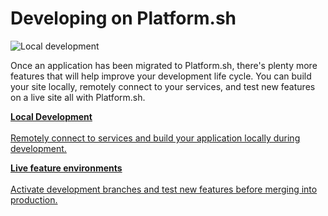 # Developing on Platform.sh

![Local development](/images/pretty/home-services.png)

Once an application has been migrated to Platform.sh, there's plenty more features that will help improve your development life cycle. You can build your site locally, remotely connect to your services, and test new features on a live site all with Platform.sh.

<html>
<head>
<link rel="stylesheet" href="/styles/styles.css">
</head>
<body>

<a href="/gettingstarted/local-dev.html" class="buttongen full"><b>Local Development</b><br/><br/>Remotely connect to services and build your application locally during development.</a>

<a href="/gettingstarted/dev-environments.html" class="buttongen full"><b>Live feature environments</b><br/><br/>Activate development branches and test new features before merging into production.</a>

</body>
</html>

